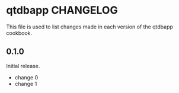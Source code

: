 # qtdbapp CHANGELOG

This file is used to list changes made in each version of the qtdbapp cookbook.

## 0.1.0

Initial release.

- change 0
- change 1
